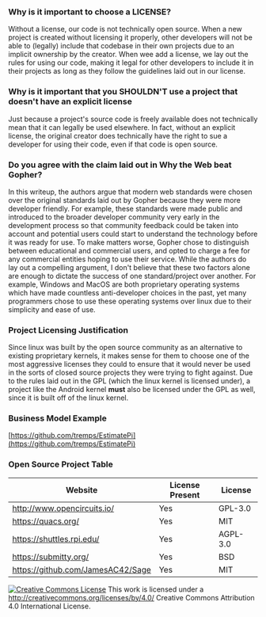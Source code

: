 ### Why is it important to choose a LICENSE?

Without a license, our code is not technically open source. When a new project is created without licensing it properly, other developers will not be able to (legally) include that codebase in their own projects due to an implicit ownership by the creator. When wee add a license, we lay out the rules for using our code, making it legal for other developers to include it in their projects as long as they follow the guidelines laid out in our license.



### Why is it important that you SHOULDN'T use a project that doesn't have an explicit license

 Just because a project's source code is freely available does not technically mean that it can legally be used elsewhere. In fact, without an explicit license, the original creator does technically have the right to sue a developer for using their code, even if that code is open source.



### Do you agree with the claim laid out in Why the Web beat Gopher?

In this writeup, the authors argue that modern web standards were chosen over the original standards laid out by Gopher because they were more developer friendly. For example, these standards were made public and introduced to the broader developer community very early in the development process so that community feedback could be taken into account and potential users could start to understand the technology before it was ready for use. To make matters worse, Gopher chose to distinguish between educational and commercial users, and opted to charge a fee for any commercial entities hoping to use their service. While the authors do lay out a compelling argument, I don't believe that these two factors alone are enough to dictate the success of one standard/project over another. For example, Windows and MacOS are both proprietary operating systems which have made countless anti-developer choices in the past, yet many programmers chose to use these operating systems over linux due to their simplicity and ease of use.



### Project Licensing Justification

Since linux was built by the open source community as an alternative to existing proprietary kernels, it makes sense for them to choose one of the most aggressive licenses they could to ensure that it would never be used in the sorts of closed source projects they were trying to fight against. Due to the rules laid out in the GPL (which the linux kernel is licensed under), a project like the Android kernel **must** also be licensed under the GPL as well, since it is built off of the linux kernel.



### Business Model Example

[https://github.com/tremps/EstimatePi](https://github.com/tremps/EstimatePi)



### Open Source Project Table

| Website                           | License Present | License  |
| --------------------------------- | --------------- | -------- |
| http://www.opencircuits.io/       | Yes             | GPL-3.0  |
| https://quacs.org/                | Yes             | MIT      |
| https://shuttles.rpi.edu/         | Yes             | AGPL-3.0 |
| https://submitty.org/             | Yes             | BSD      |
| https://github.com/JamesAC42/Sage | Yes             | MIT      |







[![Creative Commons License](https://camo.githubusercontent.com/72af7c8e70a45c471163e803748d0338b3b2b52f6b040804e549e4163de72a58/68747470733a2f2f692e6372656174697665636f6d6d6f6e732e6f72672f6c2f62792f342e302f38387833312e706e67)](https://camo.githubusercontent.com/72af7c8e70a45c471163e803748d0338b3b2b52f6b040804e549e4163de72a58/68747470733a2f2f692e6372656174697665636f6d6d6f6e732e6f72672f6c2f62792f342e302f38387833312e706e67) This work is licensed under a http://creativecommons.org/licenses/by/4.0/ Creative Commons Attribution 4.0 International License.